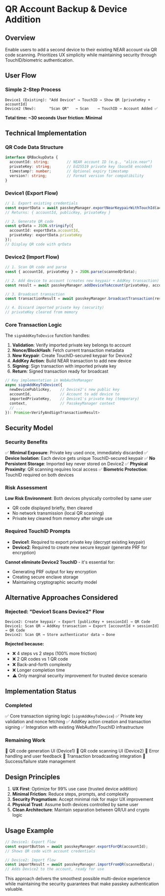 # QR Account Backup & Device Addition

## Overview
Enable users to add a second device to their existing NEAR account via QR code scanning. Prioritizes UX simplicity while maintaining security through TouchID/biometric authentication.

## User Flow

### Simple 2-Step Process
```
Device1 (Existing): "Add Device" → TouchID → Show QR [privateKey + accountId]
Device2 (New):      "Scan QR"   → Scan    → TouchID → Account Added ✅
```

**Total time: ~30 seconds**
**User friction: Minimal**

## Technical Implementation

### QR Code Data Structure
```typescript
interface QRBackupData {
  accountId: string;        // NEAR account ID (e.g., "alice.near")
  privateKey: string;       // Ed25519 private key (base58 encoded)
  timestamp?: number;       // Optional expiry timestamp
  version?: string;         // Format version for compatibility
}
```

### Device1 (Export Flow)
```typescript
// 1. Export existing credentials
const exportData = await passkeyManager.exportNearKeypairWithTouchId(accountId);
// Returns: { accountId, publicKey, privateKey }

// 2. Generate QR code
const qrData = JSON.stringify({
  accountId: exportData.accountId,
  privateKey: exportData.privateKey
});
// Display QR code with qrData
```

### Device2 (Import Flow)
```typescript
// 1. Scan QR code and parse
const { accountId, privateKey } = JSON.parse(scannedQrData);

// 2. Add device to account (creates new keypair + AddKey transaction)
const result = await passkeyManager.addDeviceToAccount(privateKey, accountId);

// 3. Broadcast transaction
const transactionResult = await passkeyManager.broadcastTransaction(result);

// 4. Discard imported private key (security)
// privateKey cleared from memory
```

### Core Transaction Logic
The `signAddKeyToDevice` function handles:

1. **Validation**: Verify imported private key belongs to account
2. **Nonce/BlockHash**: Fetch current transaction metadata
3. **New Keypair**: Create TouchID-secured keypair for Device2
4. **AddKey Action**: Build NEAR transaction to add new device
5. **Signing**: Sign transaction with imported private key
6. **Return**: Signed transaction ready for broadcast

```typescript
// Key implementation in WebAuthnManager
async signAddKeyToDevice({
  newDevicePublicKey,    // Device2's new public key
  accountId,             // Account to add device to
  importedPrivateKey,    // Device1's private key (temporary)
  context,               // PasskeyManager context
  // ...
}): Promise<VerifyAndSignTransactionResult>
```

## Security Model

### Security Benefits
✅ **Minimal Exposure**: Private key used once, immediately discarded
✅ **Device Isolation**: Each device gets unique TouchID-secured keypair
✅ **No Persistent Storage**: Imported key never stored on Device2
✅ **Physical Proximity**: QR scanning requires local access
✅ **Biometric Protection**: TouchID required on both devices

### Risk Assessment
**Low Risk Environment**: Both devices physically controlled by same user
- QR code displayed briefly, then cleared
- No network transmission (local QR scanning)
- Private key cleared from memory after single use

### Required TouchID Prompts
- **Device1**: Required to export private key (decrypt existing keypair)
- **Device2**: Required to create new secure keypair (generate PRF for encryption)

**Cannot eliminate Device2 TouchID** - it's essential for:
- Generating PRF output for key encryption
- Creating secure enclave storage
- Maintaining cryptographic security model

## Alternative Approaches Considered

### Rejected: "Device1 Scans Device2" Flow
```
Device2: Create keypair → Export [publicKey + sessionId] → QR Code
Device1: Scan QR → AddKey transaction → Export [accountId + sessionId] → QR Code
Device2: Scan QR → Store authenticator data → Done
```

**Rejected because:**
- ❌ 4 steps vs 2 steps (100% more friction)
- ❌ 2 QR codes vs 1 QR code
- ❌ Back-and-forth complexity
- ❌ Longer completion time
- ⚠️ Only marginal security improvement for trusted device scenario

## Implementation Status

### Completed
✅ Core transaction signing logic (`signAddKeyToDevice`)
✅ Private key validation and nonce fetching
✅ AddKey action creation and transaction signing
✅ Integration with existing WebAuthn/TouchID infrastructure

### Remaining Work
🔲 QR code generation UI (Device1)
🔲 QR code scanning UI (Device2)
🔲 Error handling and user feedback
🔲 Transaction broadcasting integration
🔲 Success/failure state management

## Design Principles

1. **UX First**: Optimize for 99% use case (trusted device addition)
2. **Minimal Friction**: Reduce steps, prompts, and complexity
3. **Security Pragmatism**: Accept minimal risk for major UX improvement
4. **Physical Trust**: Assume both devices controlled by same user
5. **Clean Architecture**: Maintain separation between QR/UI and crypto logic

## Usage Example

```typescript
// Device1: Export flow
const exportButton = await passkeyManager.exportForQR(accountId);
// Shows QR code with account credentials

// Device2: Import flow
const importResult = await passkeyManager.importFromQR(scannedData);
// Adds Device2 to the account, ready for use
```

This approach delivers the smoothest possible multi-device experience while maintaining the security guarantees that make passkey authentication valuable.